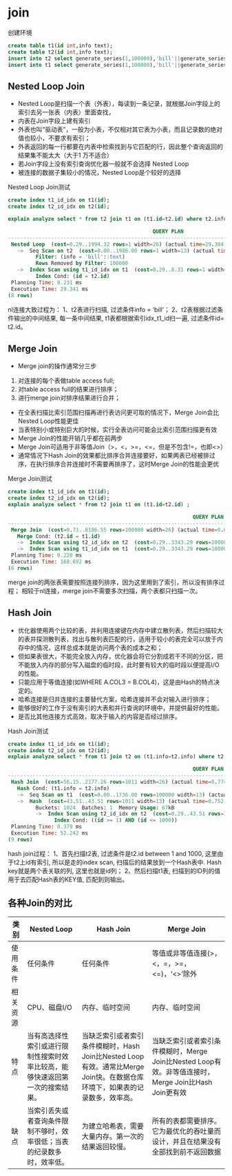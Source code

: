 # join

创建环境

```sql
create table t1(id int,info text);
create table t2(id int,info text);
insert into t2 select generate_series(1,100000),'bill'||generate_series(1,100000);  
insert into t1 select generate_series(1,100000),'bill'||generate_series(1,100000);  
```

## Nested Loop Join

* Nested Loop是扫描一个表（外表），每读到一条记录，就根据Join字段上的索引去另一张表（内表）里面查找，
* 内表在Join字段上建有索引
* 外表也叫“驱动表”，一般为小表，不仅相对其它表为小表，而且记录数的绝对值也较小，不要求有索引；
* 外表返回的每一行都要在内表中检索找到与它匹配的行，因此整个查询返回的结果集不能太大（大于1 万不适合）
* 若Join字段上没有索引查询优化器一般就不会选择 Nested Loop
* 被连接的数据子集较小的情况，Nested Loop是个较好的选择

Nested Loop Join测试

```sql
create index t1_id_idx on t1(id);
create index t2_id_idx on t2(id);

explain analyze select * from t2 join t1 on (t1.id=t2.id) where t2.info='bill';

                                               QUERY PLAN
--------------------------------------------------------------------------------------------------------
 Nested Loop  (cost=0.29..1994.32 rows=1 width=26) (actual time=29.304..29.304 rows=0 loops=1)
   ->  Seq Scan on t2  (cost=0.00..1986.00 rows=1 width=13) (actual time=29.303..29.304 rows=0 loops=1)
         Filter: (info = 'bill'::text)
         Rows Removed by Filter: 100000
   ->  Index Scan using t1_id_idx on t1  (cost=0.29..8.31 rows=1 width=13) (never executed)
         Index Cond: (id = t2.id)
 Planning Time: 0.231 ms
 Execution Time: 29.341 ms
(8 rows)

```

nl连接大致过程为：
1、t2表进行扫描, 过滤条件info = ‘bill’；
2、t2表根据过滤条件输出的中间结果, 每一条中间结果, t1表都根据索引idx_t1_id扫一遍, 过滤条件id= t2.id。

## Merge Join

* Merge join的操作通常分三步

1. 对连接的每个表做table access full;
2. 对table access full的结果进行排序；
3. 进行merge join对排序结果进行合并；

* 在全表扫描比索引范围扫描再进行表访问更可取的情况下，Merge Join会比Nested Loop性能更佳
* 当表特别小或特别巨大的时候，实行全表访问可能会比索引范围扫描更有效
* Merge Join的性能开销几乎都在前两步
* Merge Join可适用于非等值Join（>，<，>=，<=，但是不包含!=，也即<>）
* 通常情况下Hash Join的效果都比排序合并连接要好，如果两表已经被排过序，在执行排序合并连接时不需要再排序了，这时Merge Join的性能会更优


Merge Join测试

```sql
create index t1_id_idx on t1(id);
create index t2_id_idx on t2(id);
explain analyze select * from t2 join t1 on (t1.id=t2.id) ;

                                                            QUERY PLAN
-----------------------------------------------------------------------------------------------------------------------------------
 Merge Join  (cost=0.73..8186.55 rows=100000 width=26) (actual time=0.023..159.118 rows=100000 loops=1)
   Merge Cond: (t2.id = t1.id)
   ->  Index Scan using t2_id_idx on t2  (cost=0.29..3343.29 rows=100000 width=13) (actual time=0.010..33.418 rows=100000 loops=1)
   ->  Index Scan using t1_id_idx on t1  (cost=0.29..3343.29 rows=100000 width=13) (actual time=0.008..35.913 rows=100000 loops=1)
 Planning Time: 0.220 ms
 Execution Time: 168.692 ms
(6 rows)

```

merge join的两张表需要按照连接列排序，因为这里用到了索引，所以没有排序过程；
相较于nl连接，merge join不需要多次扫描，两个表都只扫描一次。

## Hash Join

* 优化器使用两个比较的表，并利用连接键在内存中建立散列表，然后扫描较大的表并探测散列表，找出与散列表匹配的行，适用于较小的表完全可以放于内存中的情况，这样总成本就是访问两个表的成本之和；
* 但如果表很大，不能完全放入内存，优化器会将它分割成若干不同的分区，把不能放入内存的部分写入磁盘的临时段，此时要有较大的临时段以便提高I/O的性能。 
* 只能应用于等值连接(如WHERE A.COL3 = B.COL4)，这是由Hash的特点决定的。
* 哈希连接是归并连接的主要替代方案，哈希连接并不会对输入进行排序；
* 能够很好的工作于没有索引的大表和并行查询的环境中，并提供最好的性能。
* 是否比其他连接方式高效，取决于输入的内容是否经过排序。

Hash Join测试

```sql
create index t1_id_idx on t1(id);
create index t2_id_idx on t2(id);
explain analyze select * from t1 join t2 on (t1.info=t2.info) where t2.id between 1 and 1000;

                                                            QUERY PLAN
----------------------------------------------------------------------------------------------------------------------------------
 Hash Join  (cost=56.15..2177.26 rows=1011 width=26) (actual time=0.774..52.093 rows=1000 loops=1)
   Hash Cond: (t1.info = t2.info)
   ->  Seq Scan on t1  (cost=0.00..1736.00 rows=100000 width=13) (actual time=0.014..21.429 rows=100000 loops=1)
   ->  Hash  (cost=43.51..43.51 rows=1011 width=13) (actual time=0.752..0.752 rows=1000 loops=1)
         Buckets: 1024  Batches: 1  Memory Usage: 67kB
         ->  Index Scan using t2_id_idx on t2  (cost=0.29..43.51 rows=1011 width=13) (actual time=0.033..0.377 rows=1000 loops=1)
               Index Cond: ((id >= 1) AND (id <= 1000))
 Planning Time: 0.379 ms
 Execution Time: 52.242 ms
(9 rows)

```

hash join过程：
1、首先扫描t2表, 过滤条件是t2.id between 1 and 1000, 这里由于t2上id有索引, 所以是走的index scan, 扫描后的结果放到一个Hash表中. Hash key就是两个表关联的列, 这里也就是id列；
2、然后扫描t1表, 扫描到的ID列的值用于去匹配Hash表的KEY值, 匹配到则输出。

## 各种Join的对比

| 类别     | Nested Loop                                                                  | Hash Join                                                                                                                  | Merge Join                                                                                           |
| -------- | ---------------------------------------------------------------------------- | -------------------------------------------------------------------------------------------------------------------------- | ---------------------------------------------------------------------------------------------------- |
| 使用条件 | 任何条件                                                                     | 任何条件                                                                                                                   | 等值或非等值连接(>，<，=，>=，<=)，‘<>’除外                                                          |
| 相关资源 | CPU、磁盘I/O                                                                 | 内存、临时空间                                                                                                             | 内存、临时空间                                                                                       |
| 特点     | 当有高选择性索引或进行限制性搜索时效率比较高，能够快速返回第一次的搜索结果。 | 当缺乏索引或者索引条件模糊时，Hash Join比Nested Loop有效。通常比Merge Join快。在数据仓库环境下，如果表的记录数多，效率高。 | 当缺乏索引或者索引条件模糊时，Merge Join比Nested Loop有效。非等值连接时，Merge Join比Hash Join更有效 |
| 缺点     | 当索引丢失或者查询条件限制不够时，效率很低；当表的纪录数多时，效率低。       | 为建立哈希表，需要大量内存。第一次的结果返回较慢。                                                                         | 所有的表都需要排序。它为最优化的吞吐量而设计，并且在结果没有全部找到前不返回数据                     |
